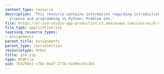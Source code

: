 ```yaml
---
content_type: resource
description: 'This resource contains information regarding introduction to computer
  science and programming in Python: Problem set.'
file: https://ol-ocw-studio-app-production.s3.amazonaws.com/courses/6-0001-introduction-to-computer-science-and-programming-in-python-fall-2016/7b5294e2c78e0aaf273b4149ec55c1b1_ps0.zip
file_type: application/zip
learning_resource_types:
- Assignments
parent_title: Assignments
parent_type: CourseSection
resourcetype: Other
title: ps0.zip
type: OCWFile
uid: 7b5294e2-c78e-0aaf-273b-4149ec55c1b1
---
```

